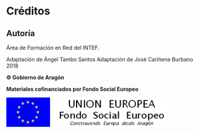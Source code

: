 # Créditos

## Autoría

Área de Formación en Red del INTEF.

Adaptación de Ángel Tambo Santos
Adaptación de José Cariñena Burbano 2018

 

 

**© Gobierno de Aragón**

**Materiales cofinanciados por Fondo Social Europeo**

![](img/FSE_grande_fondo_blanco.jpg)